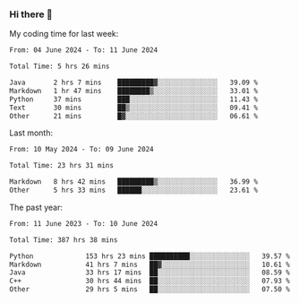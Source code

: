 ### Hi there 👋

My coding time for last week:

<!--START_SECTION:week-->

```txt
From: 04 June 2024 - To: 11 June 2024

Total Time: 5 hrs 26 mins

Java       2 hrs 7 mins    █████████▓░░░░░░░░░░░░░░░   39.09 %
Markdown   1 hr 47 mins    ████████▒░░░░░░░░░░░░░░░░   33.01 %
Python     37 mins         ███░░░░░░░░░░░░░░░░░░░░░░   11.43 %
Text       30 mins         ██▒░░░░░░░░░░░░░░░░░░░░░░   09.41 %
Other      21 mins         █▓░░░░░░░░░░░░░░░░░░░░░░░   06.61 %
```

<!--END_SECTION:week-->

Last month:

<!--START_SECTION:month-->

```txt
From: 10 May 2024 - To: 09 June 2024

Total Time: 23 hrs 31 mins

Markdown   8 hrs 42 mins   █████████▒░░░░░░░░░░░░░░░   36.99 %
Other      5 hrs 33 mins   ██████░░░░░░░░░░░░░░░░░░░   23.61 %
```

<!--END_SECTION:month-->

The past year:

<!--START_SECTION:year-->

```txt
From: 11 June 2023 - To: 10 June 2024

Total Time: 387 hrs 38 mins

Python             153 hrs 23 mins ██████████░░░░░░░░░░░░░░░   39.57 %
Markdown           41 hrs 7 mins   ██▓░░░░░░░░░░░░░░░░░░░░░░   10.61 %
Java               33 hrs 17 mins  ██░░░░░░░░░░░░░░░░░░░░░░░   08.59 %
C++                30 hrs 44 mins  ██░░░░░░░░░░░░░░░░░░░░░░░   07.93 %
Other              29 hrs 5 mins   ██░░░░░░░░░░░░░░░░░░░░░░░   07.50 %
```

<!--END_SECTION:year-->
